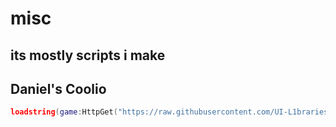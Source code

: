 # misc

## its mostly scripts i make

## Daniel's Coolio
```lua
loadstring(game:HttpGet("https://raw.githubusercontent.com/UI-L1braries/UI-Libraries/main/misc/Daniel's%20Coolio.lua"))()
```
